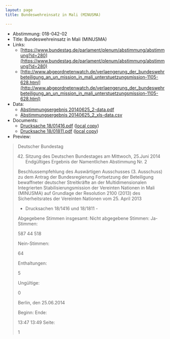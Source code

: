 ```yaml
---
layout: page
title: Bundeswehreinsatz in Mali (MINUSMA)

---
```


* Abstimmung: 018-042-02
* Title: Bundeswehreinsatz in Mali (MINUSMA)
* Links: 
    * [https://www.bundestag.de/parlament/plenum/abstimmung/abstimmung?id=280](https://www.bundestag.de/parlament/plenum/abstimmung/abstimmung?id=280)
    * [http://www.abgeordnetenwatch.de/verlaengerung_der_bundeswehrbeteiligung_an_un_mission_in_mali_unterstuetzungsmission-1105-628.html](http://www.abgeordnetenwatch.de/verlaengerung_der_bundeswehrbeteiligung_an_un_mission_in_mali_unterstuetzungsmission-1105-628.html)
* Data: 
    * [Abstimmungsergebnis 20140625_2-data.pdf](/abstimmungsliste/20140625_2-data.pdf)
    * [Abstimmungsergebnis 20140625_2_xls-data.csv](/abstimmungsliste/analyses/20140625_2_xls-data.csv)
* Documents: 
    * [Drucksache 18/01416.pdf](http://dip21.bundestag.de/dip21/btd/18/014/1801416.pdf) ([local copy](/abstimmungsdaten/018-042-02/1801416.pdf))
    * [Drucksache 18/01811.pdf](http://dip21.bundestag.de/dip21/btd/18/018/1801811.pdf) ([local copy](/abstimmungsdaten/018-042-02/1801811.pdf))
* Preview: 
> Deutscher Bundestag
> 
> 42. Sitzung des Deutschen Bundestages
> am Mittwoch, 25.Juni 2014
> Endgültiges Ergebnis der Namentlichen Abstimmung Nr. 2
> 
> Beschlussempfehlung des Auswärtigen Ausschusses (3. Ausschuss) zu dem Antrag der
> Bundesregierung
> Fortsetzung der Beteiligung bewaffneter deutscher Streitkräfte an der Multidimensionalen
> Integrierten Stabilisierungsmission der Vereinten Nationen in Mali (MINUSMA) auf
> Grundlage der Resolution 2100 (2013) des Sicherheitsrates der Vereinten Nationen vom 25.
> April 2013
> - Drucksachen 18/1416 und 18/1811 -
> 
> Abgegebene Stimmen insgesamt:
> Nicht abgegebene Stimmen:
> Ja-Stimmen:
> 
> 587
> 44
> 518
> 
> Nein-Stimmen:
> 
> 64
> 
> Enthaltungen:
> 
> 5
> 
> Ungültige:
> 
> 0
> 
> Berlin, den 25.06.2014
> 
> Beginn:
> Ende:
> 
> 13:47
> 13:49
> Seite:
> 
> 1
> 
> 

